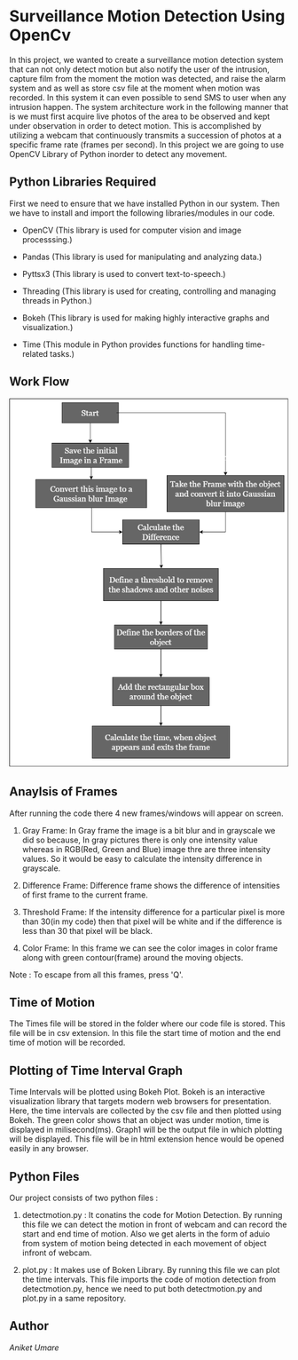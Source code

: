 
# Surveillance Motion Detection Using OpenCv

In this project, we wanted to create a surveillance motion detection system that can not only
detect motion but also notify the user of the intrusion, capture film from the
moment the motion was detected, and raise the alarm system and as well as
store csv file at the moment when motion was recorded. In this system it can
even possible to send SMS to user when any intrusion happen. The system
architecture work in the following manner that is we
must first acquire live photos of the area to be observed and kept under
observation in order to detect motion. This is accomplished by utilizing a
webcam that continuously transmits a succession of photos at a specific frame
rate (frames per second). In this project we are going to use OpenCV Library of Python inorder to detect any movement.



## Python Libraries Required
First we need to ensure that we have installed Python in our system. Then we have to install and import the following libraries/modules in our code.

* OpenCV (This library is used for computer vision and image processsing.)

* Pandas (This library is used for manipulating and analyzing data.)

* Pyttsx3 (This library is used to convert text-to-speech.) 

* Threading (This library is used for creating, controlling and managing threads in Python.)

* Bokeh (This library is used for making highly interactive graphs and visualization.)

* Time (This module in Python provides functions for handling time-related tasks.)
## Work Flow
![Work Flow](Work_Flow.png)


## Anaylsis of Frames
After running the code there 4 new frames/windows will appear on screen.

1. Gray Frame:
In Gray frame the image is a bit blur and in grayscale we did so because, In gray pictures there is only one intensity value whereas in RGB(Red, Green and Blue) image thre are three intensity values. So it would be easy to calculate the intensity difference in grayscale.

2. Difference Frame:
Difference frame shows the difference of intensities of first frame to the current frame.

3. Threshold Frame:
If the intensity difference for a particular pixel is more than 30(in my code) then that pixel will be white and if the difference is less than 30 that pixel will be black.

4. Color Frame:
In this frame we can see the color images in color frame along with green contour(frame) around the moving objects.

Note : To escape from all this frames, press 'Q'.
## Time of Motion
The Times file will be stored in the folder where our code file is stored. This file will be in csv extension. In this file the start time of motion and the end time of motion will be recorded.
## Plotting of Time Interval Graph
Time Intervals will be plotted using Bokeh Plot. Bokeh is an interactive visualization library that targets modern web browsers for presentation. Here, the time intervals are collected by the csv file and then plotted using Bokeh. The green color shows that an object was under motion, time is displayed in milisecond(ms). Graph1 will be the output file in which plotting will be displayed. This file will be in html extension hence would be opened easily in any browser.
## Python Files
Our project consists of two python files :

1. detectmotion.py :
It conatins the code for Motion Detection. By running this file we can detect the motion in front of webcam and can record the start and end time of motion. Also we get alerts in the form of aduio from system of motion being detected in each movement of object infront of webcam. 

2. plot.py : 
It makes use of Boken Library. By running this file we can plot the time intervals. This file imports the code of motion detection from detectmotion.py, hence we need to put both detectmotion.py and plot.py in a same repository.

## Author

_*Aniket Umare*_

